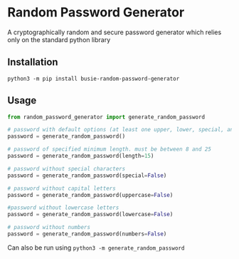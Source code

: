 # Random Password Generator #
A cryptographically random and secure password generator which relies only on the standard python library

## Installation ##
`python3 -m pip install busie-random-password-generator`

## Usage ##
```python
from random_password_generator import generate_random_password

# password with default options (at least one upper, lower, special, and number character. 8 ≤ length ≤ 25)
password = generate_random_password()

# password of specified minimum length. must be between 8 and 25
password = generate_random_password(length=15)

# password without special characters
password = generate_random_password(special=False)

# password without capital letters
password = generate_random_password(uppercase=False)

#password without lowercase letters
password = generate_random_password(lowercase=False)

# password without numbers
password = generate_random_password(numbers=False)
```

Can also be run using `python3 -m generate_random_password`
